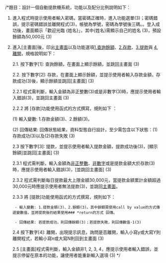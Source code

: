 /*題目：設計一個自動提款機系統，功能以及配分比例說明如下：

1. 進入程式時提示使用者輸入密碼，當密碼正確時，進入功能選單(3)；密碼錯誤，提示密碼錯誤並離開程式(3)，帳號為學號，密碼為學號後三碼。。登入成功後，畫面顯示「歡迎光臨 {姓名}」，其中{姓名}需顯示自己的姓名 (3)，預設餘額為50,000元 (3)

2. 進入[主畫面]後，印出[主畫面](2)以及功能選項[1.查詢餘額](2)、[2.存款](2)、[3.提款](2)與 [4.離開](2)，規格說明如下：

   2.1. 按下數字[1]: 查詢餘額，在畫面上顯示餘額，並跳回主畫面 (3)

   2.2. 按下數字[2]: 存款，在畫面上顯示餘額，並提示使用者輸入存款金額，存款成功(3)後，顯示餘額並跳回[主畫面]  (3)

     2.2.1 程式需判斷，輸入金額為非正整數(3)或是非數字(3)時，應提示使用者輸入錯誤(3)，並跳回主畫面 (3)

     2.2.2 將 [存款]功能使用函式的方式撰寫，規則如下 ：

      (1) 輸入變數: 1.存款金額(3)、2.餘額(3)。

      (2) 回傳結果: 回傳狀態結果，資料型態自行設計，至少需包含以下狀態：(1)存款成功(3)以及(2)存款失敗 (3)

   2.3 按下數字[3]: 提款，並提示使用者輸入提款金額，提款成功後(3)，[顯示餘額]並跳回[主畫面] (3)

      2.3.1 程式需判斷，輸入金額為[非正整數](3)、[非數字](3)或是提款金額大於存款(3)時，應提示使用者輸入錯誤(3)，[並跳回主畫面] (3)

      2.3.2 程式需判斷每日提款最大上限金額30,000元，當提款金額累計金額超過30,000元時應提示使用者無法提款(3)，並跳回[主畫面](3)。 

      2.3.3 將 [提款]功能使用函式的方式撰寫，規則如下：

        - 輸入變數: 1.提款金額(3)、2.餘額(3)。其中餘額需使用call by value的方式傳遞變數值，並將提款後的結果使用### *return的方式 回傳。

        - 回傳結果: 若提款成功，則回傳餘額(3)；若提款失敗，則回傳數值-1(3)

      2.4 按下數字[4]: 離開，出現提示訊息，詢問是否離開，輸入小寫y或大寫Y則離開程式，若輸小寫n或大寫N則回到主畫面 (3)

      2.5 [主畫面]程式需判斷，輸入金額非1, 2, 3, 4，應提示使用者輸入錯誤，並提示停留在原本的功能，讓使用者能重新輸入選項 (3) */